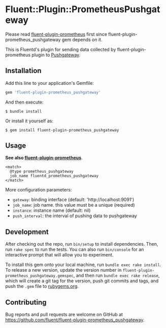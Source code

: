 # Fluent::Plugin::PrometheusPushgateway

Please read [fluent-plugin-prometheus](https://github.com/fluent/fluent-plugin-prometheus) first since fluent-plugin-prometheus_pushgateway gem depends on it.

This is Fluentd's plugin for sending data collected by fluent-plugin-prometheus plugin to [Pushgateway](https://github.com/prometheus/pushgateway).

## Installation

Add this line to your application's Gemfile:

```ruby
gem 'fluent-plugin-prometheus_pushgateway'
```

And then execute:

```
$ bundle install
```

Or install it yourself as:

```
$ gem install fluent-plugin-prometheus_pushgateway
```

## Usage

**See also [fluent-plugin-prometheus](https://github.com/fluent/fluent-plugin-prometheus)**.

```
<match>
  @type prometheus_pushgateway
  job_name fluentd_prometheus_pushgateway
</match>
```

More configuration parameters:

- `gateway`: binding interface (default: 'http://localhost:9091')
- `job_name`: job name. this value must be a unique (required)
- `instance`: instance name (default: nil)
- `push_interval`: the interval of pushing data to pushgateway

## Development

After checking out the repo, run `bin/setup` to install dependencies. Then, run `rake spec` to run the tests. You can also run `bin/console` for an interactive prompt that will allow you to experiment.

To install this gem onto your local machine, run `bundle exec rake install`. To release a new version, update the version number in `fluent-plugin-prometheus_pushgateway.gemspec`, and then run `bundle exec rake release`, which will create a git tag for the version, push git commits and tags, and push the `.gem` file to [rubygems.org](https://rubygems.org).

## Contributing

Bug reports and pull requests are welcome on GitHub at https://github.com/fluent/fluent-plugin-prometheus_pushgateway.

